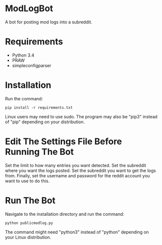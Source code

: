 # ModLogBot
A bot for posting mod logs into a subreddit.

# Requirements
* Python 3.4
* PRAW
* simpleconfigparser

# Installation
Run the command:

    pip install -r requirements.txt

Linux users may need to use sudo. The program may also be "pip3" instead of "pip" depending on your distribution.

# Edit The Settings File Before Running The Bot
Set the limit to how many entries you want detected. Set the subreddit where you want the logs posted. Set the subreddit you want to get the logs from. Finally, set the username and password for the reddit account you want to use to do this.

# Run The Bot
Navigate to the installation directory and run the command:

    python publicmodlog.py

The command might need "python3" instead of "python" depending on your Linux distribution.
